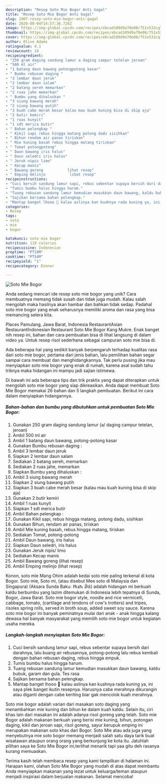 ```yaml
---
description: "Resep Soto Mie Bogor Anti Gagal"
title: "Resep Soto Mie Bogor Anti Gagal"
slug: 1907-resep-soto-mie-bogor-anti-gagal
date: 2020-08-04T14:57:36.726Z
image: https://img-global.cpcdn.com/recipes/ebcad109d9a70e08/751x532cq70/soto-mie-bogor-foto-resep-utama.jpg
thumbnail: https://img-global.cpcdn.com/recipes/ebcad109d9a70e08/751x532cq70/soto-mie-bogor-foto-resep-utama.jpg
cover: https://img-global.cpcdn.com/recipes/ebcad109d9a70e08/751x532cq70/soto-mie-bogor-foto-resep-utama.jpg
author: Olive Adams
ratingvalue: 4.1
reviewcount: 14
recipeingredient:
- "250 gram daging sandung lamur a daging campur tetelan jeroan"
- "500 ml air"
- "1 batang daun bawang potongpotong kasar"
- " Bumbu rebusan daging "
- "3 lembar daun jeruk"
- "2 lembar daun salam"
- "2 batang sereh memarkan"
- "2 ruas jahe memarkan"
- " Bumbu yang dihaluskan "
- "3 siung bawang merah"
- "2 siung bawang putih"
- "3 buah cabe merah besar kalau mau kuah kuning bisa di skip aja"
- "2 butir kemiri"
- "1 ruas kunyit"
- "1 sdt merica butir"
- " Bahan pelengkap "
- " Kikil sapi rebus hingga matang potong dadu sisihkan"
- " Bihun rendam air panas tiriskan"
- " Mie kuning basah rebus hingga matang tiriskan"
- " Tomat potongpotong"
- " Daun bawang iris halus"
- " Daun seledri iris halus"
- " Jeruk nipis limo"
- " Kecap manis"
- " Bawang goreng           lihat resep"
- " Emping melinjo           lihat resep"
recipeinstructions:
- "Cuci bersih sandung lamur sapi, rebus sebentar supaya bersih dari darahnya, lalu buang air rebusannya, potong-potong lalu rebus kembali dengan bahan rebusan daging, rebus hingga empuk."
- "Tumis bumbu halus hingga harum."
- "Tuang rebusan sandung lamur kemudian masukkan daun bawang, kaldu bubuk, garam dan gula. Tes rasa"
- "Sajikan bersama bahan pelengkap."
- "Mantap banget lhooo 🤩 kalau aslinya kan kuahnya rada kuning ya, ini saya plek banget ikutin resepnya. Harusnya cabe merahnya dikurangin atau diganti dengan cabe keriting biar gak mencolok kuah merahnya."
categories:
- Resep
tags:
- soto
- mie
- bogor

katakunci: soto mie bogor 
nutrition: 119 calories
recipecuisine: Indonesian
preptime: "PT19M"
cooktime: "PT54M"
recipeyield: "1"
recipecategory: Dinner

---
```



![Soto Mie Bogor](https://img-global.cpcdn.com/recipes/ebcad109d9a70e08/751x532cq70/soto-mie-bogor-foto-resep-utama.jpg)

Anda sedang mencari ide resep soto mie bogor yang unik? Cara membuatnya memang tidak susah dan tidak juga mudah. Kalau salah mengolah maka hasilnya akan hambar dan bahkan tidak sedap. Padahal soto mie bogor yang enak seharusnya memiliki aroma dan rasa yang bisa memancing selera kita.

Places Pamulang, Jawa Barat, Indonesia RestaurantAsian RestaurantIndonesian Restaurant Soto Mie Bogor Kang Mukre. Enak banget nih resep ini, bahan dan cara pembuatan bisa di lihat langsung di dalam video ya. Untuk resep risol sederhana sebagai campuran soto mie bisa di.

Ada beberapa hal yang sedikit banyak berpengaruh terhadap kualitas rasa dari soto mie bogor, pertama dari jenis bahan, lalu pemilihan bahan segar sampai cara membuat dan menghidangkannya. Tak perlu pusing jika mau menyiapkan soto mie bogor yang enak di rumah, karena asal sudah tahu triknya maka hidangan ini mampu jadi sajian istimewa.


Di bawah ini ada beberapa tips dan trik praktis yang dapat diterapkan untuk mengolah soto mie bogor yang siap dikreasikan. Anda dapat membuat Soto Mie Bogor memakai 26 bahan dan 5 langkah pembuatan. Berikut ini cara dalam menyiapkan hidangannya.

<!--inarticleads1-->

##### Bahan-bahan dan bumbu yang dibutuhkan untuk pembuatan Soto Mie Bogor:

1. Gunakan 250 gram daging sandung lamur (a/ daging campur tetelan, jeroan)
1. Ambil 500 ml air
1. Ambil 1 batang daun bawang, potong-potong kasar
1. Gunakan  Bumbu rebusan daging :
1. Ambil 3 lembar daun jeruk
1. Siapkan 2 lembar daun salam
1. Sediakan 2 batang sereh, memarkan
1. Sediakan 2 ruas jahe, memarkan
1. Siapkan  Bumbu yang dihaluskan :
1. Ambil 3 siung bawang merah
1. Siapkan 2 siung bawang putih
1. Siapkan 3 buah cabe merah besar (kalau mau kuah kuning bisa di skip aja)
1. Gunakan 2 butir kemiri
1. Ambil 1 ruas kunyit
1. Siapkan 1 sdt merica butir
1. Ambil  Bahan pelengkap :
1. Gunakan  Kikil sapi, rebus hingga matang, potong dadu, sisihkan
1. Gunakan  Bihun, rendam air panas, tiriskan
1. Ambil  Mie kuning basah, rebus hingga matang, tiriskan
1. Sediakan  Tomat, potong-potong
1. Ambil  Daun bawang, iris halus
1. Siapkan  Daun seledri, iris halus
1. Gunakan  Jeruk nipis/ limo
1. Sediakan  Kecap manis
1. Ambil  Bawang goreng           (lihat resep)
1. Ambil  Emping melinjo           (lihat resep)


Konon, soto mie Mang Ohim adalah kedai soto mie paling terkenal di kota Bogor. Soto mie, Soto mi, (atau disebut Mee soto di Malaysia dan Singapura) (Aksara Sunda Baku: ᮞᮧᮒᮧ ᮙᮤᮈ) adalah hidangan mi berkuah kaldu berbumbu yang lazim ditemukan di Indonesia lebih tepatnya di Sunda, Bogor, Jawa Barat. Soto mie bogor style, noodle and rice vermicelli, cabbage, tomato, (cartilage and tendons of cow&#39;s trotters) and tripes, risoles spring rolls, served in broth soup, added sweet soy sauce. Karena soto mie bogor ini banyak peminatnya mulai dari anak - anak hingga kalang dewasa hal banyak masyarakat yang memilih soto mie bogor untuk kegiatan usaha mereka. 

<!--inarticleads2-->

##### Langkah-langkah menyiapkan Soto Mie Bogor:

1. Cuci bersih sandung lamur sapi, rebus sebentar supaya bersih dari darahnya, lalu buang air rebusannya, potong-potong lalu rebus kembali dengan bahan rebusan daging, rebus hingga empuk.
1. Tumis bumbu halus hingga harum.
1. Tuang rebusan sandung lamur kemudian masukkan daun bawang, kaldu bubuk, garam dan gula. Tes rasa
1. Sajikan bersama bahan pelengkap.
1. Mantap banget lhooo 🤩 kalau aslinya kan kuahnya rada kuning ya, ini saya plek banget ikutin resepnya. Harusnya cabe merahnya dikurangin atau diganti dengan cabe keriting biar gak mencolok kuah merahnya.


Soto mie bogor adalah varian dari masakan soto daging yang menambahkan mie kuning dan bihun ke dalam kuah kaldu. Selain itu, ciri khas lain dari masakan ini adalah adanya risol goreng yang telah. Soto mie Bogor adalah makanan berkuah yang berisi mie kuning, bihun, potongan daging, kikil dan jeroan sapi, risol goreng, sayur kerupuk emping ini merupakan makanan soto khas dari Bogor. Soto Mie atau ada juga yang menyebutnya mie soto bogor memang menjadi salah satu daya tarik buat wisatawan ataupun orang orang yang berkunjung ke kota itu. Jatuhlah pilihan saya ke Soto Mie Bogor ini,terlihat menarik tapi yaa gitu deh rasanya kurang memuaskan. 

Terima kasih telah membaca resep yang kami tampilkan di halaman ini. Harapan kami, olahan Soto Mie Bogor yang mudah di atas dapat membantu Anda menyiapkan makanan yang lezat untuk keluarga/teman ataupun menjadi inspirasi dalam berjualan makanan. Selamat mencoba!
